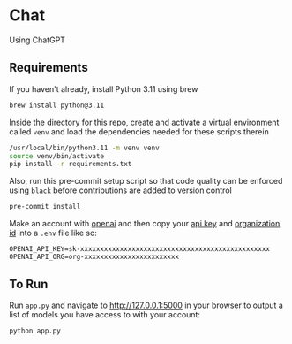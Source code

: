 # Chat

Using ChatGPT

## Requirements

If you haven't already, 
install Python 3.11 using brew

```bash
brew install python@3.11
```

Inside the directory for this repo, 
create and activate a virtual environment called `venv`
and load the dependencies needed for these scripts therein

```bash
/usr/local/bin/python3.11 -m venv venv
source venv/bin/activate
pip install -r requirements.txt
```

Also, run this pre-commit setup script so that code quality 
can be enforced using `black` before contributions are added to version control

```bash
pre-commit install
```

Make an account with [openai](https://chat.openai.com/auth/login) 
and then copy your [api key](https://platform.openai.com/account/api-keys) 
and [organization id](https://platform.openai.com/docs/api-reference/authentication)
into a `.env` file like so:

```
OPENAI_API_KEY=sk-xxxxxxxxxxxxxxxxxxxxxxxxxxxxxxxxxxxxxxxxxxxxxxxx
OPENAI_API_ORG=org-xxxxxxxxxxxxxxxxxxxxxxxx
```

## To Run

Run `app.py`  and navigate to http://127.0.0.1:5000
in your browser to output a list of models 
you have access to with your account:

```bash
python app.py
```
